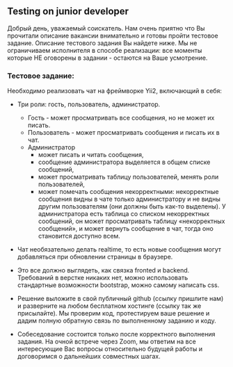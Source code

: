 ## Testing on junior developer

Добрый день, уважаемый соискатель.
Нам очень приятно что Вы прочитали описание вакансии внимательно и готовы пройти тестовое задание. Описание тестового задания Вы найдете ниже. Мы не ограничиваем исполнителя в способе реализации: все моменты которые НЕ оговорены в задании - остаются на Ваше усмотрение.


### Тестовое задание:

Необходимо реализовать чат на фреймворке Yii2, включающий в себя:


 * Три роли: гость, пользователь, администратор. 
   + Гость - может просматривать все сообщения, но не может их писать.
   + Пользователь - может просматривать сообщения и писать их в чат.
   + Администратор 
      - может писать и читать сообщения, 
      - сообщение администратора выделяется в общем списке сообщений, 
	  - может просматривать таблицу пользователей, менять роли пользователей, 
	  - может помечать сообщения некорректными: некорректные сообщения видны в чате только администратору и не видны другим пользователям (они должны быть как-то выделены). У администратора есть таблица со списком некорректных сообщений, он может просматривать таблицу «некорректных сообщений», и может вернуть сообщение в чат, тогда оно становится доступно всем.


 * Чат необязательно делать realtime, то есть новые сообщения могут добавляться при обновлении страницы в браузере.

* Это все должно выглядеть, как связка fronted и backend. Требований в верстке никаких нет, можно использовать стандартные возможности bootstrap, можно самому написать css.

* Решение выложите в свой публичный github (ссылку пришлите нам) и разверните на любом бесплатном хостинге (ссылку так же присылайте). Мы проверим код, протестируем ваше решение и дадим полную обратную связь по выполненному заданию и коду.

* Собеседование состоится только после корректного выполнения задания. На очной встрече через Zoom, мы ответим на все интересующие Вас вопросы относительно будущей работы и договоримся о дальнейших совместных шагах.

